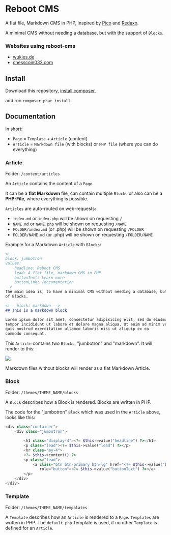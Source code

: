 # Reboot CMS

A flat file, Markdown CMS in PHP, inspired by [Pico](http://picocms.org) and [Redaxo](https://redaxo.org/).

A minimal CMS without needing a database, but with the support
of `Blocks`.

### Websites using reboot-cms

- [wukies.de](https://wukies.de)
- [chesscoin032.com](https://chesscoin032.com)

## Install

Download this repository, [install composer](https://getcomposer.org/download/),

and run `composer.phar install`

## Documentation

In short:

- `Page` = `Template` + `Article` (content)
- `Article` = `Markdown file` (with blocks) or `PHP file` (where you can do everything)

### Article

Folder: `/content/articles`

An `Article` contains the content of a `Page`.  

It can be a **flat Markdown** file, can contain multiple `Blocks` or
also can be a **PHP-File**, where everything is possible.

`Articles` are auto-routed on web-requests:

- `index.md` or `index.php` will be shown on requesting `/`
- `NAME.md` or `NAME.php` will be shown on requesting `/NAME`
- `FOLDER/index.md` (or .php) will be shown on requesting `/FOLDER`
- `FOLDER/NAME.md` (or .php) will be shown on requesting `/FOLDER/NAME`

Example for a Markdown `Article` with `Blocks`:

``` markdown
<!-- 
block: jumbotron
values: 
    headline: Reboot CMS
    lead: A flat file, markdown CMS in PHP
    buttonText: Learn more
    buttonLink: /documentation
-->
The main idea is, to have a minimal CMS without needing a database, but with the support
of Blocks.

<!-- block: markdown -->
## This is a markdown block

Lorem ipsum dolor sit amet, consectetur adipisicing elit, sed do eiusmod 
tempor incididunt ut labore et dolore magna aliqua. Ut enim ad minim veniam, 
quis nostrud exercitation ullamco laboris nisi ut aliquip ex ea 
commodo consequat. 
```
This `Article` contains two `Blocks`, "jumbotron" and "markdown". It will render to
this:

![](https://shaack.com/projekte/assets/img/reboot-cms-jumbotron.png)

Markdown files without blocks will render as a flat Markdown Article.

### Block

Folder: `/themes/THEME_NAME/blocks`

A `Block` describes how a Block is rendered. Blocks are written in PHP.

The code for the "jumbotron" `Block` which was used in the `Article` above,
looks like this:
``` php
<div class="container">
    <div class="jumbotron">

        <h1 class="display-4"><?= $this->value("headline") ?></h1>
        <p class="lead"><?= $this->value("lead") ?></p>
        <hr class="my-4">
        <?= $this->content() ?>
        <p class="lead">
            <a class="btn btn-primary btn-lg" href="<?= $this->value("buttonLink") ?>"
               role="button"><?= $this->value("buttonText") ?></a>
        </p>
    </div>
</div>
```

### Template

Folder: `/themes/THEME_NAME/tempalates`

A `Template` describes how an `Article` is rendered to a `Page`. `Templates` are written in PHP.
The `default.php` Template is used, if no other `Template` is defined for an
`Article`.